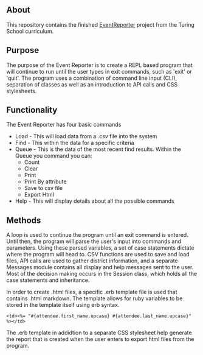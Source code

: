## About

This repository contains the finished [EventReporter](https://github.com/turingschool/curriculum/blob/master/source/projects/event_reporter.markdown) project from the Turing School curriculum.

## Purpose

The purpose of the Event Reporter is to create a REPL based program that will continue to run until the user types in exit commands, such as 'exit' or 'quit'. The program uses a combination of command line input (CLI), separation of classes as well as an introduction to API calls and CSS stylesheets. 

## Functionality

The Event Reporter has four basic commands
- Load - This will load data from a .csv file into the system
- Find - This within the data for a specific criteria
- Queue - This is the data of the most recent find results. Within the Queue you command you can:
  - Count
  - Clear
  - Print
  - Print By attribute
  - Save to csv file
  - Export Html
- Help - This will display details about all the possible commands

## Methods

A loop is used to continue the program until an exit command is entered. Until then, the program will parse the user's input into commands and parameters. Using these parsed variables, a set of case statements dictate where the program will head to. CSV functions are used to save and load files, API calls are used to gather district information, and a separate Messages module contains all display and help messages sent to the user. Most of the decision making occurs in the Session class, which holds all the case statements and inheritance. 

In order to create .html files, a specific .erb template file is used that contains .html markdown. The template allows for ruby variables to be stored in the template itself using erb syntax.

```
<td><%= "#{attendee.first_name.upcase} #{attendee.last_name.upcase}" %></td>
```

The .erb template in addidtion to a separate CSS stylesheet help generate the report that is created when the user enters to export html files from the program.
